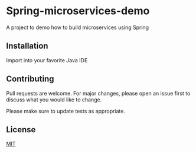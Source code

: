 # Spring-microservices-demo

A project to demo how to build microservices using Spring

## Installation

Import into your favorite Java IDE 

## Contributing
Pull requests are welcome. For major changes, please open an issue first to discuss what you would like to change.

Please make sure to update tests as appropriate.

## License
[MIT](https://choosealicense.com/licenses/mit/)
